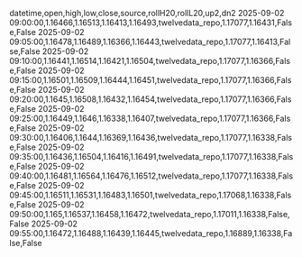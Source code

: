 datetime,open,high,low,close,source,rollH20,rollL20,up2,dn2
2025-09-02 09:00:00,1.16466,1.16513,1.16413,1.16493,twelvedata_repo,1.17077,1.16431,False,False
2025-09-02 09:05:00,1.16478,1.16489,1.16366,1.16443,twelvedata_repo,1.17077,1.16413,False,False
2025-09-02 09:10:00,1.16441,1.16514,1.16421,1.16504,twelvedata_repo,1.17077,1.16366,False,False
2025-09-02 09:15:00,1.16501,1.16509,1.16444,1.16451,twelvedata_repo,1.17077,1.16366,False,False
2025-09-02 09:20:00,1.1645,1.16508,1.16432,1.16454,twelvedata_repo,1.17077,1.16366,False,False
2025-09-02 09:25:00,1.16449,1.1646,1.16338,1.16407,twelvedata_repo,1.17077,1.16366,False,False
2025-09-02 09:30:00,1.16406,1.1644,1.16369,1.16436,twelvedata_repo,1.17077,1.16338,False,False
2025-09-02 09:35:00,1.16436,1.16504,1.16416,1.16491,twelvedata_repo,1.17077,1.16338,False,False
2025-09-02 09:40:00,1.16481,1.16564,1.16476,1.16512,twelvedata_repo,1.17077,1.16338,False,False
2025-09-02 09:45:00,1.16511,1.16531,1.16483,1.16501,twelvedata_repo,1.17068,1.16338,False,False
2025-09-02 09:50:00,1.165,1.16537,1.16458,1.16472,twelvedata_repo,1.17011,1.16338,False,False
2025-09-02 09:55:00,1.16472,1.16488,1.16439,1.16445,twelvedata_repo,1.16889,1.16338,False,False
